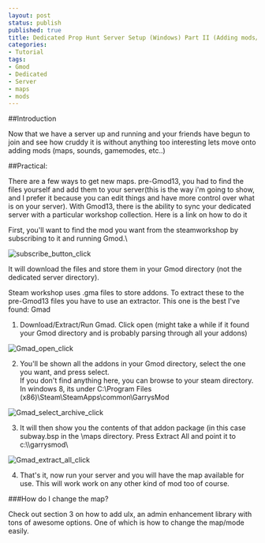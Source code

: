 ```yaml
---
layout: post
status: publish
published: true
title: Dedicated Prop Hunt Server Setup (Windows) Part II (Adding mods/maps)
categories:
- Tutorial
tags:
- Gmod
- Dedicated
- Server
- maps
- mods
---
```

##Introduction

Now that we have a server up and running and your friends have begun to
join and see how cruddy it is without anything too interesting lets move
onto adding mods (maps, sounds, gamemodes, etc..)

##Practical:

There are a few ways to get new maps. pre-Gmod13, you had to find the
files yourself and add them to your server(this is the way i'm going to
show, and I prefer it because you can edit things and have more control
over what is on your server). With Gmod13, there is the ability to sync
your dedicated server with a particular workshop collection. Here is a
link on how to do it 

First, you'll want to find the mod you want from the steamworkshop by
subscribing to it and running Gmod.\

![subscribe\_button\_click](http://www.objectivetruth.ca/wp-content/uploads/2014/03/subscribe_button_click.png)

It will download the files and store them in your Gmod directory (not
the dedicated server directory).

Steam workshop uses .gma files to store addons. To extract these to the
pre-Gmod13 files you have to use an extractor. This one is the best I've
found: Gmad

1. Download/Extract/Run Gmad. Click open (might take a while if it
found your Gmod directory and is probably parsing through all your
addons)

![Gmad\_open\_click](http://www.objectivetruth.ca/wp-content/uploads/2014/03/Gmad_open_click.png)

2. You'll be shown all the addons in your Gmod directory, select the
one you want, and press select.\
 If you don't find anything here, you can browse to your steam
directory. In windows 8, its under C:\\Program Files
(x86)\\Steam\\SteamApps\\common\\GarrysMod

![Gmad\_select\_archive\_click](http://www.objectivetruth.ca/wp-content/uploads/2014/03/Gmad_select_archive_click.png)

3. It will then show you the contents of that addon package (in this
case subway.bsp in the \\maps directory. Press Extract All and point it
to c:\\\\garrysmod\\

![Gmad\_extract\_all\_click](http://www.objectivetruth.ca/wp-content/uploads/2014/03/Gmad_extract_all_click.png)

4. That's it, now run your server and you will have the map available
for use. This will work work on any other kind of mod too of course.

###How do I change the map?

 Check out section 3 on how to add ulx, an admin enhancement
library with tons of awesome options. One of which is how to change the
map/mode easily.
